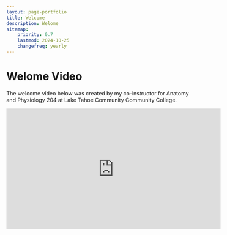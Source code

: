 ```yaml
---
layout: page-portfolio
title: Welcome
description: Welome
sitemap:
    priority: 0.7
    lastmod: 2024-10-25
    changefreq: yearly
---
```


# Welome Video

The welcome video below was created by my co-instructor for Anatomy and Physiology 204 at Lake Tahoe Community Community College. 

<iframe width="560" height="315" src="https://www.youtube.com/embed/mQKptphUSJo?si=vf1B89LVO8eWMDWI" title="YouTube video player" frameborder="0" allow="accelerometer; autoplay; clipboard-write; encrypted-media; gyroscope; picture-in-picture; web-share" referrerpolicy="strict-origin-when-cross-origin" allowfullscreen></iframe>